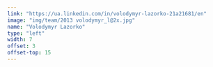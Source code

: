 ```yaml
---
link: "https://ua.linkedin.com/in/volodymyr-lazorko-21a21681/en"
image: "img/team/2013 volodymyr_l@2x.jpg"
name: "Volodymyr Lazorko"
type: "left"
width: 7
offset: 3
offset-top: 15
---
```

